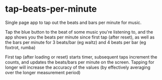 # tap-beats-per-minute

Single page app to tap out the beats and bars per minute for music. 

Tap the blue button to the beat of some music you're listening to, and the app shows you the beats per minute since first tap (after reset), as well as the bars per minute for 3 beats/bar (eg waltz) and 4 beats per bar (eg foxtrot, rumba)

First tap (after loading or reset) starts timer, subsequent taps increment the counts, and updates the beats/bars per minute on the screen. Tapping for longer will increase the accuracy of the values (by effectively averaging over the longer measurement period) 
